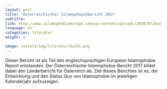 ```yaml
---
layout: post
title: 'Österreichischer Islamophopiebericht 2017'
subtitle:
link: http://www.islamophobiaeurope.com/wp-content/uploads/2018/07/Analysis_42.pdf
language: en
categories: literatur
weight: 1

image: /assets/img/literatur/buch1.png
---
```


Dieser Bericht ist als Teil des englischsprachigen European Islamophobia Report entstanden. Der Österreichische Islamophobie-Bericht 2017 bildet dabei den Länderbericht für Österreich ab. Ziel dieses Berichtes ist es, die Entwicklung und den Status Quo von Islamophobie im jeweiligen Kalenderjahr aufzuzeigen.